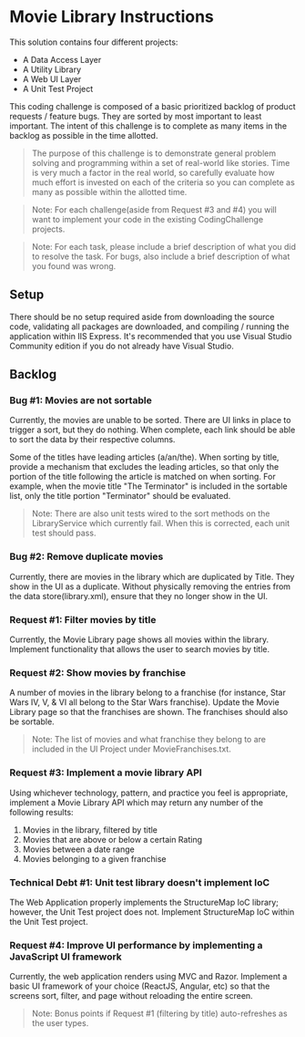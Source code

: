 # Movie Library Instructions

This solution contains four different projects:
- A Data Access Layer
- A Utility Library
- A Web UI Layer
- A Unit Test Project

This coding challenge is composed of a basic prioritized backlog of product requests / feature bugs. They are sorted by most important to least important. The intent of this challenge is to complete as many items in the backlog as possible in the time allotted.

> The purpose of this challenge is to demonstrate general problem solving and programming within a set of real-world like stories. Time is very much a factor in the real world, so carefully evaluate how much effort is invested on each of the criteria so you can complete as many as possible within the allotted time.

> Note: For each challenge(aside from Request #3 and #4) you will want to implement your code in the existing CodingChallenge projects. 

> Note: For each task, please include a brief description of what you did to resolve the task. For bugs, also include a brief description of what you found was wrong.

## Setup

There should be no setup required aside from downloading the source code, validating all packages are downloaded, and compiling / running the application within IIS Express. It's recommended that you use Visual Studio Community edition if you do not already have Visual Studio.

## Backlog

### Bug #1: Movies are not sortable
Currently, the movies are unable to be sorted. There are UI links in place to trigger a sort, but they do nothing. When complete, each link should be able to sort the data by their respective columns.

Some of the titles have leading articles (a/an/the). When sorting by title, provide a mechanism that excludes the leading articles, so that only the portion of the title following the article is matched on when sorting. For example, when the movie title "The Terminator" is included in the sortable list, only the title portion "Terminator" should be evaluated.

> Note: There are also unit tests wired to the sort methods on the LibraryService which currently fail. When this is corrected, each unit test should pass.

### Bug #2: Remove duplicate movies
Currently, there are movies in the library which are duplicated by Title. They show in the UI as a duplicate. Without physically removing the entries from the data store(library.xml), ensure that they no longer show in the UI.

### Request #1: Filter movies by title
Currently, the Movie Library page shows all movies within the library. Implement functionality that allows the user to search movies by title.

### Request #2: Show movies by franchise
A number of movies in the library belong to a franchise (for instance, Star Wars IV, V, & VI all belong to the Star Wars franchise). Update the Movie Library page so that the franchises are shown. The franchises should also be sortable.

> Note: The list of movies and what franchise they belong to are included in the UI Project under MovieFranchises.txt.

### Request #3: Implement a movie library API
Using whichever technology, pattern, and practice you feel is appropriate, implement a Movie Library API which may return any number of the following results:
1. Movies in the library, filtered by title
2. Movies that are above or below a certain Rating
3. Movies between a date range
4. Movies belonging to a given franchise

### Technical Debt #1: Unit test library doesn't implement IoC
The Web Application properly implements the StructureMap IoC library; however, the Unit Test project does not. Implement StructureMap IoC within the Unit Test project.

### Request #4: Improve UI performance by implementing a JavaScript UI framework
Currently, the web application renders using MVC and Razor. Implement a basic UI framework of your choice (ReactJS, Angular, etc) so that the screens sort, filter, and page without reloading the entire screen.

> Note: Bonus points if Request #1 (filtering by title) auto-refreshes as the user types.